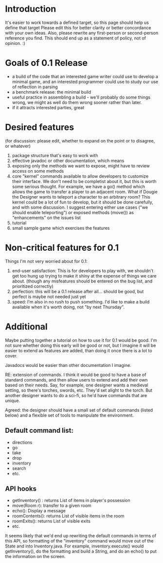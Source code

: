 # Introduction #

It's easier to work towards a defined target, so this page should help us define that target
Please edit this for better clarity or better concordance with your own ideas. Also, please rewrite any first-person or second-person reference you find. This should end up as a statement of policy, not of opinion. :)

# Goals of 0.1 Release #
  * a build of the code that an interested game writer could use to develop a minimal game, and an interested programmer could use to study our use of reflection in parsing
  * a benchmark release: the minimal build
  * useful practice in assembling a build - we'll probably do some things wrong, we might as well do them wrong sooner rather than later.
  * if it attracts interested parties, great

# Desired features #

(for discussion: please edit, whether to expand on the point or to disagree, or whatever)

  1. package structure that's easy to work with
  1. effective javadoc or other documentation, which means
  1. exposing only the methods we want to expose, might have to review access on some methods
  1. core "kernel" commands available to allow developers to customize their interface. We don't need to be completist about it, but this is worth some serious thought. For example, we have a go() method which allows the game to transfer a player to an adjacent room. What if Dougie the Designer wants to teleport a character to an arbitrary room? This kernel could be a lot of fun to develop, but it should be done carefully, and with some discussion. I suggest entering either use cases ("we should enable teleporting") or exposed methods (move()) as "enhancements" on the issues list
  1. tutorial
  1. small sample game which exercises the features


# Non-critical features for 0.1 #
Things I'm not very worried about for 0.1:

  1. end-user satisfaction: This is for developers to play with, we shouldn't get too hung up trying to make it shiny at the expense of things we care about. (though any misfeatures should be entered on the bug list, and prioritized correctly)
  1. perfection: this will be a 0.1 release after all... should be good, but perfect is maybe not needed just yet
  1. speed: I'm also in no rush to push something. I'd like to make a build available when it's worth doing, not "by next Thursday".

# Additional #

Maybe putting together a tutorial on how to use it for 0.1 would be good. I'm not sure whether doing this early will be good or not, but I imagine it will be easier to extend as features are added, than doing it once there is a lot to cover.

Javadocs would be easier than other documentation I imagine.

RE: extension of commands. I think it would be good to have a base of standard commands, and then allow users to extend and add their own based on their needs. Say, for example, one designer wants a medieval setting, so there's torches, swords, etc. They'd set alight to the torch. But another designer wants to do a sci-fi, so he'd have commands that are unique.

Agreed: the designer should have a small set of default commands (listed below) and a flexible set of tools to manipulate the environment.

## Default command list: ##
  * directions
  * go
  * take
  * drop
  * inventory
  * search
  * etc.

## API hooks ##
  * getInventory() : returns List of items in player's possession
  * move(Room r): transfer to a given room
  * echo():  Display a message
  * roomContents(): returns List of visible items in the room
  * roomExits(): returns List of visible exits
  * etc.

It seems likely that we'd end up rewriting the default commands in terms of this API, so formatting of the "inventory" command would move out of the State and into Inventory.java. For example, inventory.execute() would getInventory(), do the formatting and build a String, and do an echo() to put the information on the screen.